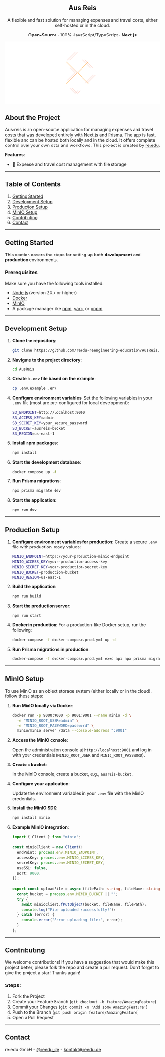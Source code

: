<div align="center"> <h2 align="center">Aus:Reis</h2> <p align="center"> A flexible and fast solution for managing expenses and travel costs, either self-hosted or in the cloud. </p> <p align="center"> <strong>Open-Source</strong> · 100% JavaScript/TypeScript · <strong>Next.js</strong> </p> </div>

![image](public/logo_for_github.svg)

## About the Project

Aus:reis is an open-source application for managing expenses and travel costs that was developed entirely with [Next.js](https://nextjs.org/) and [Prisma](https://www.prisma.io/). The app is fast, flexible and can be hosted both locally and in the cloud. It offers complete control over your own data and workflows. This project is created by [re:edu](https://reedu.de/).

**Features**:

- 📂 Expense and travel cost management with file storage

---

## Table of Contents

1. [Getting Started](#getting-started)
2. [Development Setup](#development-setup)
3. [Production Setup](#production-setup)
4. [MinIO Setup](#minio-setup)
5. [Contributing](#contributing)
6. [Contact](#contact)

---

## Getting Started

This section covers the steps for setting up both **development** and **production** environments.

### Prerequisites

Make sure you have the following tools installed:

- [Node.js](https://nodejs.org/) (version 20.x or higher)
- [Docker](https://www.docker.com/get-started/)
- [MinIO](https://min.io/)
- A package manager like [npm](https://www.npmjs.com/), [yarn](https://yarnpkg.com/), or [pnpm](https://pnpm.io/)

---

## Development Setup

1. **Clone the repository**:

   ```bash
   git clone https://github.com/reedu-reengineering-education/AusReis.git
   ```

2. **Navigate to the project directory**:

   ```bash
   cd AusReis
   ```

3. **Create a `.env` file based on the example**:

   ```bash
   cp .env.example .env
   ```

4. **Configure environment variables**:
   Set the following variables in your `.env` file (most are pre-configured for local development):

   ```bash
   S3_ENDPOINT=http://localhost:9000
   S3_ACCESS_KEY=admin
   S3_SECRET_KEY=your_secure_password
   S3_BUCKET=ausreis-bucket
   S3_REGION=us-east-1
   ```

5. **Install npm packages**:

   ```bash
   npm install
   ```

6. **Start the development database**:

   ```bash
   docker compose up -d
   ```

7. **Run Prisma migrations**:

   ```bash
   npx prisma migrate dev
   ```

8. **Start the application**:

   ```bash
   npm run dev
   ```

---

## Production Setup

1. **Configure environment variables for production**:
   Create a secure `.env` file with production-ready values:

   ```bash
   MINIO_ENDPOINT=https://your-production-minio-endpoint
   MINIO_ACCESS_KEY=your-production-access-key
   MINIO_SECRET_KEY=your-production-secret-key
   MINIO_BUCKET=production-bucket
   MINIO_REGION=us-east-1
   ```

2. **Build the application**:

   ```bash
   npm run build
   ```

3. **Start the production server**:

   ```bash
   npm run start
   ```

4. **Docker in production**:
   For a production-like Docker setup, run the following:

   ```bash
   docker-compose -f docker-compose.prod.yml up -d
   ```

5. **Run Prisma migrations in production**:

   ```bash
   docker-compose -f docker-compose.prod.yml exec api npx prisma migrate deploy
   ```

---

## MinIO Setup

To use MinIO as an object storage system (either locally or in the cloud), follow these steps:

1. **Run MinIO locally via Docker**:

   ```bash
   docker run -p 9000:9000 -p 9001:9001 --name minio -d \
     -e "MINIO_ROOT_USER=admin" \
     -e "MINIO_ROOT_PASSWORD=password" \
     minio/minio server /data --console-address ":9001"
   ```

2. **Access the MinIO console**:

   Open the administration console at `http://localhost:9001` and log in with your credentials (`MINIO_ROOT_USER` and `MINIO_ROOT_PASSWORD`).

3. **Create a bucket**:

   In the MinIO console, create a bucket, e.g., `ausreis-bucket`.

4. **Configure your application**:

   Update the environment variables in your `.env` file with the MinIO credentials.

5. **Install the MinIO SDK**:

   ```bash
   npm install minio
   ```

6. **Example MinIO integration**:

   ```ts
   import { Client } from "minio";

   const minioClient = new Client({
     endPoint: process.env.MINIO_ENDPOINT,
     accessKey: process.env.MINIO_ACCESS_KEY,
     secretKey: process.env.MINIO_SECRET_KEY,
     useSSL: false,
     port: 9000,
   });

   export const uploadFile = async (filePath: string, fileName: string) => {
     const bucket = process.env.MINIO_BUCKET || "";
     try {
       await minioClient.fPutObject(bucket, fileName, filePath);
       console.log("File uploaded successfully!");
     } catch (error) {
       console.error("Error uploading file:", error);
     }
   };
   ```

---

## Contributing

We welcome contributions! If you have a suggestion that would make this project better, please fork the repo and create a pull request. Don't forget to give the project a star! Thanks again!

### Steps:

1. Fork the Project
2. Create your Feature Branch (`git checkout -b feature/AmazingFeature`)
3. Commit your Changes (`git commit -m 'Add some AmazingFeature'`)
4. Push to the Branch (`git push origin feature/AmazingFeature`)
5. Open a Pull Request

---

## Contact

re:edu GmbH - [@reedu_de](https://twitter.com/reedu_de) - kontakt@reedu.de
